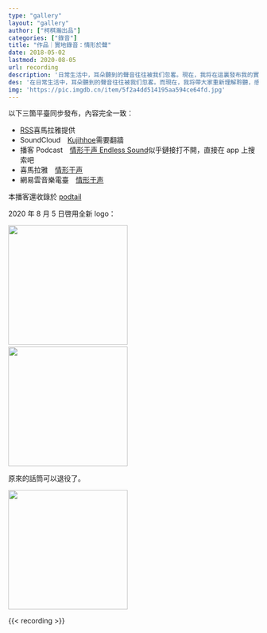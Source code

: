 ```yaml
---
type: "gallery"
layout: "gallery"
author: ["柯棋瀚出品"]
categories: ["錄音"]
title: "作品｜實地錄音：情形於聲"
date: 2018-05-02
lastmod: 2020-08-05
url: recording
description: '日常生活中，耳朵聽到的聲音往往被我们忽畧。現在，我将在這裏發布我的實地錄音，帶領你重新理解聆聽，感受聲音的強大表現力。請在安静的地方戴著耳機聽。<br>In daily life, the sound heard by the ear is often overlooked by us. Now, I will post my field recording here, trying to lead everyone re-understand listening, and feel the expressive power of the sound. Please wear headphones in a quiet place when listening.'
des: '在日常生活中，耳朵聽到的聲音往往被我们忽畧。而現在，我将帶大家重新理解聆聽，感受聲音的彊大表現力。'
img: 'https://pic.imgdb.cn/item/5f2a4dd514195aa594ce64fd.jpg'
---
```


<div class="vertical-false">

以下三箇平臺同步發布，內容完全一致：

- [RSS](http://www.ximalaya.com/album/30113938.xml)<n>喜馬拉雅提供</n>
- SoundCloud　[Kujihhoe](https://soundcloud.com/kujihhoe)<n>需要翻牆</n>
- 播客 Podcast　<a href="https://podcasts.apple.com/hk/podcast/%E6%83%85%E5%BD%A2%E4%BA%8E%E5%A3%B0-endless-sound/id1483568121" target="\_blank">情形于声 Endless Sound</a><n>似乎鏈接打不開，直接在 app 上搜索吧</n>
- 喜馬拉雅　<a href="https://www.ximalaya.com/renwen/30113938/" target="\_blank">情形于声</a>
- 網易雲音樂電臺　<a href="http://music.163.com/#/radio/527105637?userid=275990862" target="\_blank">情形于声</a>

本播客還收錄於 [podtail](https://podtail.com/podcast/--endless-sound/)

2020 年 8 月 5 日啓用全新 logo：

<img src="https://pic.imgdb.cn/item/5f2a7c7514195aa594e5cbb9.jpg" width="240">
　　<img src="https://pic.imgdb.cn/item/5f2a7c7514195aa594e5cbbc.jpg" width="240">

原來的話筒可以退役了。

<img src="https://pic.imgdb.cn/item/5f29736f14195aa594836cfe.jpg" width="240">

</div>

{{< recording >}}